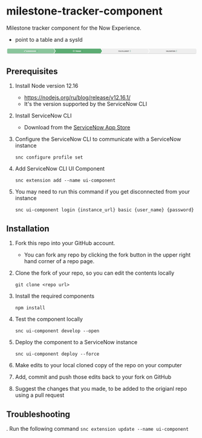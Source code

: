 # milestone-tracker-component

Milestone tracker component for the Now Experience.

- point to a table and a sysId


![Preview of Milestone tracker](./doc/milestone-tracker.png)

## Prerequisites
1. Install Node version 12.16
    * https://nodejs.org/ru/blog/release/v12.16.1/
    * It's the version supported by the ServiceNow CLI

2. Install ServiceNow CLI
    * Download from the [ServiceNow App Store](https://store.servicenow.com/sn_appstore_store.do#!/store/application/9085854adbb52810122156a8dc961910/1.1.0?referer=%2Fstore%2Fsearch%3Flistingtype%3Dallintegrations%25253Bancillary_app%25253Bcertified_apps%25253Bcontent%25253Bindustry_solution%25253Boem%25253Butility%25253Btemplate%26q%3DServiceNow%2520CLI&sl=sh)

3. Configure the ServiceNow CLI to communicate with a ServiceNow instance
    ```
    snc configure profile set
    ```

4. Add ServiceNow CLI UI Component
    ```
    snc extension add --name ui-component
    ```

5.  You may need to run this command if you get disconnected from your instance
    ```
    snc ui-component login {instance_url} basic {user_name} {password}
    ```

## Installation

1. Fork this repo into your GitHub account.
    * You can fork any repo by clicking the fork button in the upper right hand corner of a repo page.
2. Clone the fork of your repo, so you can edit the contents locally
    ```
    git clone <repo url>
    ```
3. Install the required components
    ```
    npm install
    ```
3. Test the component locally
    ```
    snc ui-component develop --open
    ```
4. Deploy the component to a ServiceNow instance
    ```
    snc ui-component deploy --force
    ```
5. Make edits to your local cloned copy of the repo on your computer

6. Add, commit and push those edits back to your fork on GitHub

7. Suggest the changes that you made, to be added to the origianl repo using a pull request



## Troubleshooting

. Run the following command
    ```
    snc extension update --name ui-component
    ```